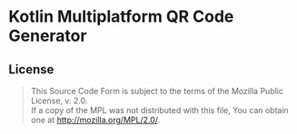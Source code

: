 # Kotlin Multiplatform QR Code Generator

## License

> This Source Code Form is subject to the terms of the Mozilla Public License, v. 2.0.  
> If a copy of the MPL was not distributed with this file, You can obtain one at http://mozilla.org/MPL/2.0/.
